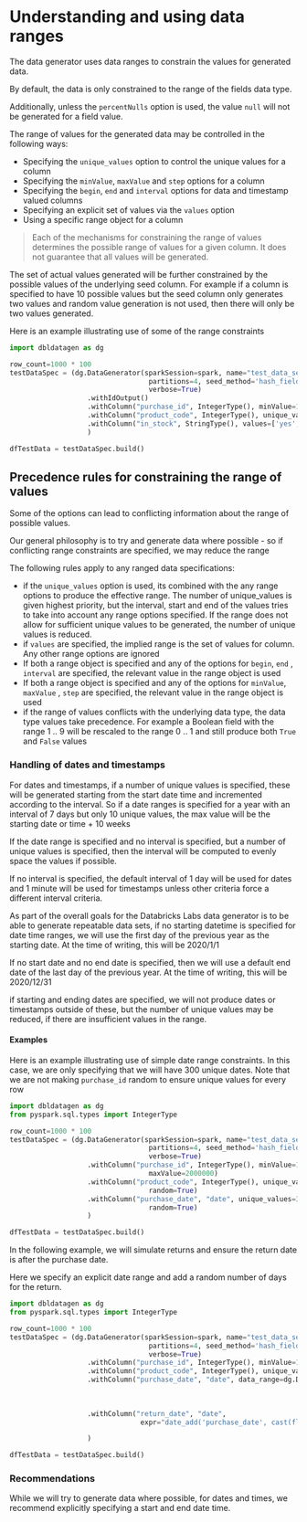 # Understanding and using data ranges

The data generator uses data ranges to constrain the values for generated data. 

By default, the data is only constrained to the range of the fields data type. 

Additionally, unless the `percentNulls` option is used, the value `null` will not be generated for a field value.

The range of values for the generated data may be controlled in the following ways:
- Specifying the `unique_values` option to control the unique values for a column
- Specifying the `minValue`, `maxValue` and `step` options for a column
- Specifying the `begin`, `end` and `interval` options for data and timestamp valued columns
- Specifying an explicit set of values via the `values` option
- Using a specific range object for a column

> Each of the mechanisms for constraining the range of values determines the possible range of values
> for a given column. It does not guarantee that all values will be generated.

The set of actual values generated will be further constrained by the possible values of the underlying seed column. 
For example if a column is specified to have 10 possible values but the seed column only generates two values 
and random value generation is not used, then there will only be two values generated.

Here is an example illustrating use of some of the range constraints 

```python 
import dbldatagen as dg

row_count=1000 * 100
testDataSpec = (dg.DataGenerator(sparkSession=spark, name="test_data_set1", rows=row_count,
                                  partitions=4, seed_method='hash_fieldname', 
                                  verbose=True)
                   .withIdOutput()
                   .withColumn("purchase_id", IntegerType(), minValue=1000000, maxValue=2000000, random=True)
                   .withColumn("product_code", IntegerType(), unique_values=10000, random=True)
                   .withColumn("in_stock", StringType(), values=['yes', 'no', 'unknown'])
                   )

dfTestData = testDataSpec.build()
```

## Precedence rules for constraining the range of values

Some of the options can lead to conflicting information about the range of possible values. 
 
Our general philosophy is to try and generate data where possible - so if conflicting range constraints are specified, 
we may reduce the range

The following rules apply to any ranged data specifications:

- if the `unique_values` option is used, its combined with the any range options to produce the effective range. 
The number of unique_values is given highest priority, but the interval, start and end of the values tries to take 
into account any range options specified. If the range does not allow for sufficient unique values to be generated, 
the number of unique values is reduced. 
- if `values` are specified, the implied range is the set of values for column. Any other range options are ignored
- If both a range object is specified and any of the options for `begin`, `end` , `interval` are specified, 
the relevant value in the range object is used
- If both a range object is specified and any of the options for `minValue`, `maxValue` , `step` are specified, 
the relevant value in the range object is used
- if the range of values conflicts with the underlying data type, the data type values take precedence. For example 
a Boolean field with the range 1 .. 9 will be rescaled to the range 0 .. 1 and still produce both `True` and `False` 
values

### Handling of dates and timestamps

For dates and timestamps, if a number of unique values is specified, these will be generated starting from the start 
date time and incremented according to the interval. So if a date ranges is specified for a year with an interval of 7 
days but only 10 unique values, the max value will be the starting date or time + 10 weeks

If the date range is specified and no interval is specified, but a number of unique values is specified, then 
the interval will be computed to evenly space the values if possible.

If no interval is specified, the default interval of 1 day will be used for dates and 1 minute will be used for 
timestamps unless other criteria force a different interval criteria.

As part of the overall goals for the Databricks Labs data generator is to be able to generate repeatable data sets, 
if no starting datetime is specified for date time ranges, we will use the first day of the previous year as 
the starting date. At the time of writing, this will be 2020/1/1

If no start date and no end date is specified, then we will use a default end date of the last day of the previous year.
At the time of writing, this will be 2020/12/31

if starting and ending dates are specified, we will not produce dates or timestamps outside of these, but the number of 
unique values may be reduced, if there are insufficient values in the range.

#### Examples
Here is an example illustrating use of simple date range constraints. In this case, we are only specifying that
 we will have 300 unique dates. Note that we are not making `purchase_id` random to ensure unique values for every row

```python 
import dbldatagen as dg
from pyspark.sql.types import IntegerType

row_count=1000 * 100
testDataSpec = (dg.DataGenerator(sparkSession=spark, name="test_data_set1", rows=row_count,
                                  partitions=4, seed_method='hash_fieldname', 
                                  verbose=True)
                   .withColumn("purchase_id", IntegerType(), minValue=1000000, 
                                  maxValue=2000000)
                   .withColumn("product_code", IntegerType(), unique_values=10000, 
                                  random=True)
                   .withColumn("purchase_date", "date", unique_values=300, 
                                  random=True)
                   )

dfTestData = testDataSpec.build()
```

In the following example, we will simulate returns and ensure the return date is after the purchase date.

Here we specify an explicit date range and add a random number of days for the return.

```python 
import dbldatagen as dg
from pyspark.sql.types import IntegerType

row_count=1000 * 100
testDataSpec = (dg.DataGenerator(sparkSession=spark, name="test_data_set1", rows=row_count,
                                  partitions=4, seed_method='hash_fieldname', 
                                  verbose=True)
                   .withColumn("purchase_id", IntegerType(), minValue=1000000, maxValue=2000000)
                   .withColumn("product_code", IntegerType(), unique_values=10000, random=True)
                   .withColumn("purchase_date", "date", data_range=dg.DateRange("2017-10-01 00:00:00",
                                                                             "2018-10-06 11:55:00",
                                                                             "days=3"), 
                                                                                   random=True)
                   .withColumn("return_date", "date", 
                                expr="date_add('purchase_date', cast(floor(rand() * 100 + 1) as int))")

                   )

dfTestData = testDataSpec.build()
```


### Recommendations

While we will try to generate data where possible, for dates and times, we recommend explicitly specifying a 
start and end date time. 

